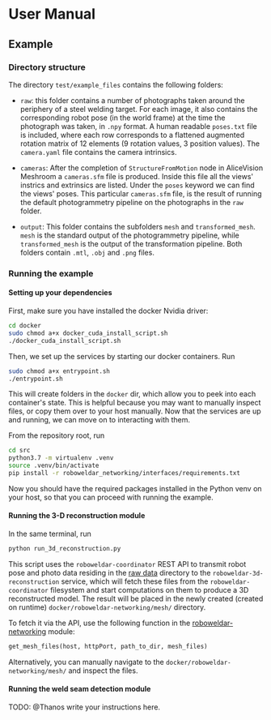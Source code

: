 # User Manual

## Example

### Directory structure

The directory `test/example_files` contains the following folders:

- `raw`: this folder contains a number of photographs taken around the periphery of a steel welding target. For each image, it also contains the corresponding robot pose (in the world frame) at the time the photograph was taken, in `.npy` format. A human readable `poses.txt` file is included, where each row corresponds to a flattened augmented rotation matrix of 12 elements (9 rotation values, 3 position values). The `camera.yaml` file contains the camera intrinsics.

- `cameras`: After the completion of `StructureFromMotion` node in AliceVision Meshroom a `cameras.sfm` file is produced. Inside this file all the views' instrics and extrinsics are listed. Under the `poses` keyword we can find the views' poses. This particular `cameras.sfm` file, is the result of running the default photogrammetry pipeline on the photographs in the `raw` folder.

- `output`: This folder contains the subfolders `mesh` and `transformed_mesh`. `mesh` is the standard output of the photogrammetry pipeline, while `transformed_mesh` is the output of the transformation pipeline. Both folders contain `.mtl`, `.obj` and `.png` files.


### Running the example

#### Setting up your dependencies

First, make sure you have installed the docker Nvidia driver:

```bash
cd docker
sudo chmod a+x docker_cuda_install_script.sh
./docker_cuda_install_script.sh
```

Then, we set up the services by starting our docker containers. Run

```bash
sudo chmod a+x entrypoint.sh
./entrypoint.sh
```

This will create folders in the `docker` dir, which allow you to peek into each container's state. This is helpful because you may want to manually inspect files, or copy them over to your host manually. Now that the services are up and running, we can move on to interacting with them.

From the repository root, run

```bash
cd src
python3.7 -m virtualenv .venv
source .venv/bin/activate
pip install -r roboweldar_networking/interfaces/requirements.txt
```

Now you should have the required packages installed in the Python venv on your host, so that you can proceed with running the example. 


#### Running the 3-D reconstruction module

In the same terminal, run 

```bash
python run_3d_reconstruction.py
```

This script uses the `roboweldar-coordinator` REST API to transmit robot pose and photo data residing in the [raw data](../test/example_files/raw) directory to the `roboweldar-3d-reconstruction` service, which will fetch these files from the `roboweldar-coordinator` filesystem and start computations on them to produce a 3D reconstructed model. The result will be placed in the newly created (created on runtime) `docker/roboweldar-networking/mesh/` directory.

To fetch it via the API, use the following function in the [roboweldar-networking](https://github.com/ikh-innovation/roboweldar-networking/blob/b2322131baeab5870961acaf77151bb8c2f0ba14/interfaces/template.py#L70) module:

```python
get_mesh_files(host, httpPort, path_to_dir, mesh_files)
```
Alternatively, you can manually navigate to the `docker/roboweldar-networking/mesh/` and inspect the files.

#### Running the weld seam detection module

TODO: @Thanos write your instructions here.

